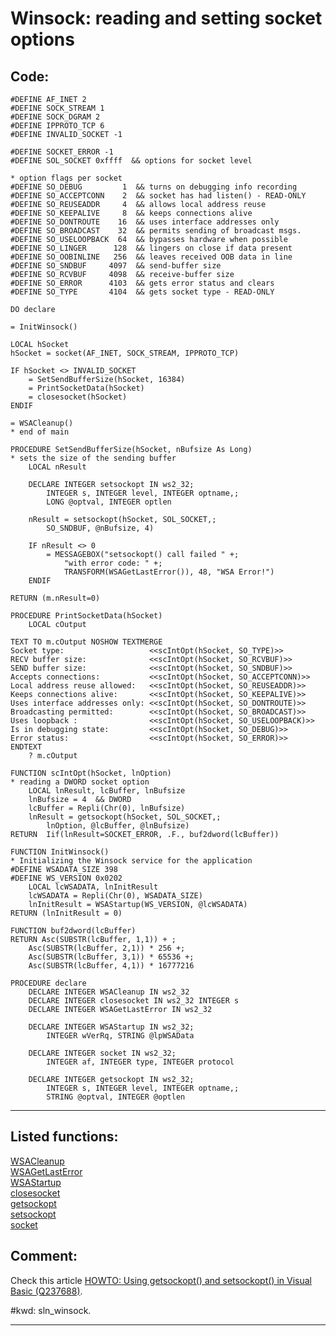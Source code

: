 <link rel="stylesheet" type="text/css" href="../css/win32api.css">  
<link rel="stylesheet" href="https://cdnjs.cloudflare.com/ajax/libs/font-awesome/4.7.0/css/font-awesome.min.css">

# Winsock: reading and setting socket options

## Code:
```foxpro  
#DEFINE AF_INET 2
#DEFINE SOCK_STREAM 1
#DEFINE SOCK_DGRAM 2
#DEFINE IPPROTO_TCP 6
#DEFINE INVALID_SOCKET -1

#DEFINE SOCKET_ERROR -1
#DEFINE SOL_SOCKET 0xffff  && options for socket level

* option flags per socket
#DEFINE SO_DEBUG         1  && turns on debugging info recording
#DEFINE SO_ACCEPTCONN    2  && socket has had listen() - READ-ONLY
#DEFINE SO_REUSEADDR     4  && allows local address reuse
#DEFINE SO_KEEPALIVE     8  && keeps connections alive
#DEFINE SO_DONTROUTE    16  && uses interface addresses only
#DEFINE SO_BROADCAST    32  && permits sending of broadcast msgs.
#DEFINE SO_USELOOPBACK  64  && bypasses hardware when possible
#DEFINE SO_LINGER      128  && lingers on close if data present
#DEFINE SO_OOBINLINE   256  && leaves received OOB data in line
#DEFINE SO_SNDBUF     4097  && send-buffer size
#DEFINE SO_RCVBUF     4098  && receive-buffer size
#DEFINE SO_ERROR      4103  && gets error status and clears
#DEFINE SO_TYPE       4104  && gets socket type - READ-ONLY

DO declare

= InitWinsock()

LOCAL hSocket
hSocket = socket(AF_INET, SOCK_STREAM, IPPROTO_TCP)

IF hSocket <> INVALID_SOCKET
	= SetSendBufferSize(hSocket, 16384)
	= PrintSocketData(hSocket)
	= closesocket(hSocket)
ENDIF

= WSACleanup()
* end of main

PROCEDURE SetSendBufferSize(hSocket, nBufsize As Long)
* sets the size of the sending buffer
	LOCAL nResult

	DECLARE INTEGER setsockopt IN ws2_32;
		INTEGER s, INTEGER level, INTEGER optname,;
		LONG @optval, INTEGER optlen

	nResult = setsockopt(hSocket, SOL_SOCKET,;
		SO_SNDBUF, @nBufsize, 4)

	IF nResult <> 0
		= MESSAGEBOX("setsockopt() call failed " +;
			"with error code: " +;
			TRANSFORM(WSAGetLastError()), 48, "WSA Error!")
	ENDIF

RETURN (m.nResult=0)

PROCEDURE PrintSocketData(hSocket)
	LOCAL cOutput

TEXT TO m.cOutput NOSHOW TEXTMERGE
Socket type:                   <<scIntOpt(hSocket, SO_TYPE)>>
RECV buffer size:              <<scIntOpt(hSocket, SO_RCVBUF)>>
SEND buffer size:              <<scIntOpt(hSocket, SO_SNDBUF)>>
Accepts connections:           <<scIntOpt(hSocket, SO_ACCEPTCONN)>>
Local address reuse allowed:   <<scIntOpt(hSocket, SO_REUSEADDR)>>
Keeps connections alive:       <<scIntOpt(hSocket, SO_KEEPALIVE)>>
Uses interface addresses only: <<scIntOpt(hSocket, SO_DONTROUTE)>>
Broadcasting permitted:        <<scIntOpt(hSocket, SO_BROADCAST)>>
Uses loopback :                <<scIntOpt(hSocket, SO_USELOOPBACK)>>
Is in debugging state:         <<scIntOpt(hSocket, SO_DEBUG)>>
Error status:                  <<scIntOpt(hSocket, SO_ERROR)>>
ENDTEXT
	? m.cOutput

FUNCTION scIntOpt(hSocket, lnOption)
* reading a DWORD socket option
	LOCAL lnResult, lcBuffer, lnBufsize
	lnBufsize = 4  && DWORD
	lcBuffer = Repli(Chr(0), lnBufsize)
	lnResult = getsockopt(hSocket, SOL_SOCKET,;
		lnOption, @lcBuffer, @lnBufsize)
RETURN  Iif(lnResult=SOCKET_ERROR, .F., buf2dword(lcBuffer))

FUNCTION InitWinsock()
* Initializing the Winsock service for the application
#DEFINE WSADATA_SIZE 398
#DEFINE WS_VERSION 0x0202
	LOCAL lcWSADATA, lnInitResult
	lcWSADATA = Repli(Chr(0), WSADATA_SIZE)
	lnInitResult = WSAStartup(WS_VERSION, @lcWSADATA)
RETURN (lnInitResult = 0)

FUNCTION buf2dword(lcBuffer)
RETURN Asc(SUBSTR(lcBuffer, 1,1)) + ;
	Asc(SUBSTR(lcBuffer, 2,1)) * 256 +;
	Asc(SUBSTR(lcBuffer, 3,1)) * 65536 +;
	Asc(SUBSTR(lcBuffer, 4,1)) * 16777216

PROCEDURE declare
	DECLARE INTEGER WSACleanup IN ws2_32
	DECLARE INTEGER closesocket IN ws2_32 INTEGER s
	DECLARE INTEGER WSAGetLastError IN ws2_32

	DECLARE INTEGER WSAStartup IN ws2_32;
		INTEGER wVerRq, STRING @lpWSAData

	DECLARE INTEGER socket IN ws2_32;
		INTEGER af, INTEGER type, INTEGER protocol

	DECLARE INTEGER getsockopt IN ws2_32;
		INTEGER s, INTEGER level, INTEGER optname,;
		STRING @optval, INTEGER @optlen  
```  
***  


## Listed functions:
[WSACleanup](../libraries/ws2_32/WSACleanup.md)  
[WSAGetLastError](../libraries/ws2_32/WSAGetLastError.md)  
[WSAStartup](../libraries/ws2_32/WSAStartup.md)  
[closesocket](../libraries/ws2_32/closesocket.md)  
[getsockopt](../libraries/ws2_32/getsockopt.md)  
[setsockopt](../libraries/ws2_32/setsockopt.md)  
[socket](../libraries/ws2_32/socket.md)  

## Comment:
Check this article <a href="http://support.microsoft.com/default.aspx?scid=kb;EN-US;q237688">HOWTO: Using getsockopt() and setsockopt() in Visual Basic (Q237688)</a>.  
  
#kwd: sln_winsock.  
  
***  

